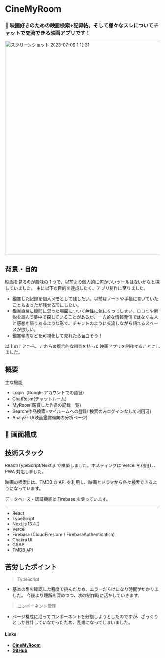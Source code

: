 # CineMyRoom
### 🧞 映画好きのための映画検索+記録帖、そして様々なスレについてチャットで交流できる映画アプリです！

<img width="693" alt="スクリーンショット 2023-07-09 1 12 31" src="https://github.com/mayucoisobe/cine-chat/assets/121940353/408f207f-3b49-4d49-b6aa-aa978a306184">

## 背景・目的

映画を見るのが趣味の 1 つで、以前より個人的に何かいいツールはないかなと探していました。 主に以下の目的を達成したく、アプリ制作に至りました。

- 鑑賞した記録を個人メモとして残したい。以前はノートや手帳に書いていたこともあったが残せる形にしたい。
- 鑑賞直後に疑問に思った場面について無性に気になってしまい、口コミや解説を読んで夢中で探していることがあるが、一方的な情報発信ではなく友人と感想を語りあるような形で、チャットのように交流しながら語れるスペースが欲しい。
- 鑑賞傾向などを可視化して見れたら面白そう！

以上のことから、これらの複合的な機能を持った映画アプリを制作することにしました。

## 概要

主な機能

- Login（Google アカウントでの認証）
- ChatRoom(チャットルーム)
- MyRoom(鑑賞した作品の記録一覧)
- Search(作品検索+マイルームへの登録/ 検索のみログインなしで利用可)
- Analyze U(映画鑑賞傾向の分析ページ)

## 🚀 画面構成

## 技術スタック
React/TypeScript/Next.js で構築しました。ホスティングは Vercel を利用し、PWA 対応しました。

映画の検索には、TMDB の API を利用し、映画とドラマから各々検索できるようになっています。 

データベース・認証機能は Firebase を使っています。

---
- React
- TypeScript
- Next.js 13.4.2
- Vercel
- Firebase (CloudFirestore / FirebaseAuthentication)
- Chakra UI
- GSAP
- [TMDB API](https://developer.themoviedb.org/docs) 


## 苦労したポイント
> TypeScript

- 基本の型を確認した程度で挑んだため、エラーだらけになり時間がかかりました。
  今後より理解を深めつつ、次の制作時に活かしていきます。

> コンポーネント管理

- ページ構成に沿ってコンポーネントを分割しようとしたのですが、ざっくりとしか設計していなかったため、乱雑になってしまいました。

#### Links

- [**CineMyRoom**](https://cinemyroom.vercel.app/)
- [**GitHub**](https://github.com/mayucoisobe/cine-chat)



